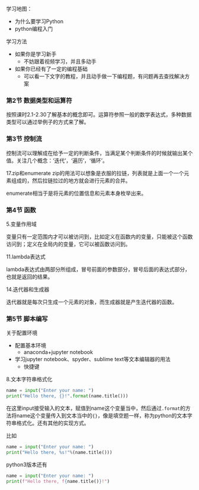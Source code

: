 

学习地图：

- 为什么要学习Python
- python编程入门

学习方法

- 如果你是学习新手
  - 不妨跟着视频学习，并且多动手
- 如果你已经有了一定的编程基础
  - 可以看一下文字的教程，并且动手做一下编程题，有问题再去查找解决方案

### 第2节 数据类型和运算符

按照课时2.1-2.30了解基本的概念即可。运算符参照一般的数学表达式，多种数据类型可以通过举例子的方式来了解。

### 第3节 控制流

控制流可以理解成在给予一定的判断条件，当满足某个判断条件的时候就输出某个值。关注几个概念：‘迭代’，‘遍历’，‘循环’。

17.zip和enumerate
zip的用法可以想象是衣服的拉链，列表就是上面一个一个元素组成的，然后拉链拉过的地方就会进行元素的合并。

enumerate相当于是将元素的位置信息和元素本身枚举出来。

### 第4节 函数

5.变量作用域

变量只有一定范围内才可以被访问到，比如定义在函数内的变量，只能被这个函数访问到；定义在全局内的变量，它可以被函数访问到。

11.lambda表达式

lambda表达式由两部分所组成，冒号前面的参数部分，冒号后面的表达式部分，也就是返回的结果。

14.迭代器和生成器

迭代器就是每次只生成一个元素的对象，而生成器就是产生迭代器的函数。

### 第5节 脚本编写

关于配置环境

- 配置基本环境
  - anaconda+jupyter notebook
- 学习jupyter notebook、spyder、sublime text等文本编辑器的用法
  - 快捷键

8.文本字符串格式化

```python
name = input("Enter your name: ")
print("Hello there, {}!".format(name.title()))
```

在这里input接受输入的文本，赋值到name这个变量当中，然后通过`.format`的方法将name这个变量传入到文本当中的`{}`，像是填空题一样，称为python的文本字符串格式化。还有其他的实现方式。

比如

```python
name = input("Enter your name: ")
print("Hello there, %s!"%(name.title()))
```

python3版本还有

```python
name = input("Enter your name: ")
print(f"Hello there, f{name.title()}!")
```







### 

## 